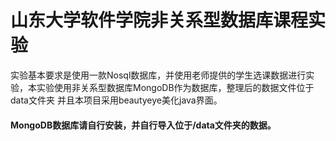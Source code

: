 # 山东大学软件学院非关系型数据库课程实验

实验基本要求是使用一款Nosql数据库，并使用老师提供的学生选课数据进行实验，本实验使用非关系型数据库MongoDB作为数据库，整理后的数据文件位于data文件夹
并且本项目采用beautyeye美化java界面。
#### MongoDB数据库请自行安装，并自行导入位于/data文件夹的数据。